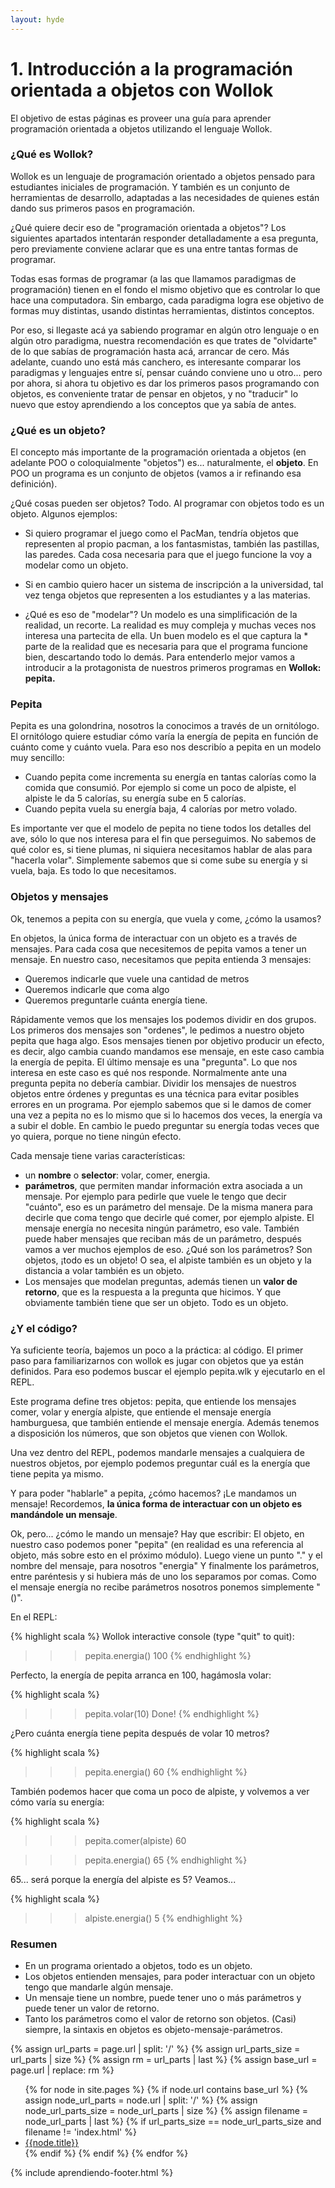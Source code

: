 ```yaml
---
layout: hyde
---
```


# 1. Introducción a la programación orientada a objetos con Wollok
El objetivo de estas páginas es proveer una guía para aprender programación orientada a objetos utilizando el lenguaje Wollok.

### ¿Qué es Wollok?

Wollok es un lenguaje de programación orientado a objetos pensado para estudiantes iniciales de programación. Y también es un conjunto de herramientas de desarrollo, adaptadas a las necesidades de quienes están dando sus primeros pasos en programación.

¿Qué quiere decir eso de "programación orientada a objetos"? 
Los siguientes apartados intentarán responder detalladamente a esa pregunta, pero previamente conviene aclarar que es una entre tantas formas de programar. 

Todas esas formas de programar (a las que llamamos paradigmas de programación) tienen en el fondo el mismo objetivo que es controlar lo que hace una computadora. Sin embargo, cada paradigma logra ese objetivo de formas muy distintas, usando distintas herramientas, distintos conceptos.

Por eso, si llegaste acá ya sabiendo programar en algún otro lenguaje o en algún otro paradigma, nuestra recomendación es que trates de "olvidarte" de lo que sabías de programación hasta acá, arrancar de cero. Más adelante, cuando uno está más canchero, es interesante comparar los paradigmas y lenguajes entre sí, pensar cuándo conviene uno u otro... pero por ahora, si ahora tu objetivo es dar los primeros pasos programando con objetos, es conveniente tratar de pensar en objetos, y no "traducir" lo nuevo que estoy aprendiendo a los conceptos que ya sabía de antes. 


### ¿Qué es un objeto?

El concepto más importante de la programación orientada a objetos (en adelante POO o coloquialmente "objetos") es... naturalmente, el **objeto**. En POO un programa es un conjunto de objetos (vamos a ir refinando esa definición).

¿Qué cosas pueden ser objetos? Todo. Al programar con objetos todo es un objeto. 
Algunos ejemplos:

* Si quiero programar el juego como el PacMan, tendría objetos que representen al propio pacman, a los fantasmistas, también las pastillas, las paredes. Cada cosa necesaria para que el juego funcione la voy a modelar como un objeto. 
* Si en cambio quiero hacer un sistema de inscripción a la universidad, tal vez tenga objetos que representen a los estudiantes y a las materias.


* ¿Qué es eso de "modelar"?
Un modelo es una simplificación de la realidad, un recorte. La realidad es muy compleja y muchas veces nos interesa una partecita de ella. Un buen modelo es el que captura la * parte de la realidad que es necesaria para que el programa funcione bien, descartando 
todo lo demás. 
Para entenderlo mejor vamos a introducir a la protagonista de nuestros primeros programas en **Wollok: pepita.**

### Pepita

Pepita es una golondrina, nosotros la conocimos a través de un ornitólogo. El ornitólogo quiere estudiar cómo varía la energía de pepita en función de cuánto come y cuánto vuela. Para eso nos describío a pepita en un modelo muy sencillo:

* Cuando pepita come incrementa su energía en tantas calorías como la comida que consumió. Por ejemplo si come un poco de alpiste, el alpiste le da 5 calorías, su energía sube en 5 calorías.
* Cuando pepita vuela su energía baja, 4 calorías por metro volado.

Es importante ver que el modelo de pepita no tiene todos los detalles del ave, sólo lo que nos interesa para el fin que perseguimos. No sabemos de qué color es, si tiene plumas, ni siquiera necesitamos hablar de alas para "hacerla volar". Simplemente sabemos que si come sube su energía y si vuela, baja. Es todo lo que necesitamos.

### Objetos y mensajes

Ok, tenemos a pepita con su energía, que vuela y come, ¿cómo la usamos?

En objetos, la única forma de interactuar con un objeto es a través de mensajes. Para cada cosa que necesitemos de pepita vamos a tener un mensaje. En nuestro caso, necesitamos que pepita entienda 3 mensajes:

* Queremos indicarle que vuele una cantidad de metros
* Queremos indicarle que coma algo
* Queremos preguntarle cuánta energía tiene.

Rápidamente vemos que los mensajes los podemos dividir en dos grupos. Los primeros dos mensajes son "ordenes", le pedimos a nuestro objeto pepita que haga algo. Esos mensajes tienen por objetivo producir un efecto, es decir, algo cambia cuando mandamos ese mensaje, en este caso cambia la energía de pepita. 
El último mensaje es una "pregunta". Lo que nos interesa en este caso es qué nos responde. Normalmente ante una pregunta pepita no debería cambiar. 
Dividir los mensajes de nuestros objetos entre órdenes y preguntas es una técnica para evitar posibles errores en un programa. Por ejemplo sabemos que si le damos de comer una vez a pepita no es lo mismo que si lo hacemos dos veces, la energía va a subir el doble. En cambio le puedo preguntar su energía todas veces que yo quiera, porque no tiene ningún efecto.

Cada mensaje tiene varias características:

* un **nombre** o **selector**: volar, comer, energia.
* **parámetros**, que permiten mandar información extra asociada a un mensaje. Por ejemplo para pedirle que vuele le tengo que decir "cuánto", eso es un parámetro del mensaje. De la misma manera para decirle que coma tengo que decirle qué comer, por ejemplo alpiste. El mensaje energía no necesita ningún parámetro, eso vale. También puede haber mensajes que reciban más de un parámetro, después vamos a ver muchos ejemplos de eso.
¿Qué son los parámetros? Son objetos, ¡todo es un objeto! O sea, el alpiste también es un objeto y la distancia a volar también es un objeto.
* Los mensajes que modelan preguntas, además tienen un **valor de retorno**, que es la respuesta a la pregunta que hicimos. Y que obviamente también tiene que ser un objeto. Todo es un objeto.

### ¿Y el código?

Ya suficiente teoría, bajemos un poco a la práctica: al código. El primer paso para familiarizarnos con wollok es jugar con objetos que ya están definidos. Para eso podemos buscar el ejemplo pepita.wlk y ejecutarlo en el REPL.

Este programa define tres objetos:
pepita, que entiende los mensajes comer, volar y energía
alpiste, que entiende el mensaje energía
hamburguesa, que también entiende el mensaje energía.
Además tenemos a disposición los números, que son objetos que vienen con Wollok.


Una vez dentro del REPL, podemos mandarle mensajes a cualquiera de nuestros objetos, por ejemplo podemos preguntar cuál es la energía que tiene pepita ya mismo. 

Y para poder "hablarle" a pepita, ¿cómo hacemos? ¡Le mandamos un mensaje!
Recordemos, **la única forma de interactuar con un objeto es mandándole un mensaje**.

Ok, pero... ¿cómo le mando un mensaje?
Hay que escribir:
El objeto, en nuestro caso podemos poner "pepita" (en realidad es una referencia al objeto, más sobre esto en el próximo módulo).
Luego viene un punto "." y el nombre del mensaje, para nosotros "energia"
Y finalmente los parámetros, entre paréntesis y si hubiera más de uno los separamos por comas. Como el mensaje energía no recibe parámetros nosotros ponemos simplemente "()".

En el REPL:

{% highlight scala %}
Wollok interactive console (type "quit" to quit): 
>>> pepita.energia()
100
{% endhighlight %}


Perfecto, la energía de pepita arranca en 100, hagámosla volar:

{% highlight scala %}
>>> pepita.volar(10)
Done!
{% endhighlight %}


¿Pero cuánta energía tiene pepita después de volar 10 metros?

{% highlight scala %}
>>> pepita.energia()
60
{% endhighlight %}


También podemos hacer que coma un poco de alpiste, y volvemos a ver cómo varía su energía:

{% highlight scala %}
>>> pepita.comer(alpiste)
60

>>> pepita.energia()
65
{% endhighlight %}


65... será porque la energía del alpiste es 5? Veamos...

{% highlight scala %}
>>> alpiste.energia()
5
{% endhighlight %}


###  Resumen

* En un programa orientado a objetos, todo es un objeto.
* Los objetos entienden mensajes, para poder interactuar con un objeto tengo que mandarle algún mensaje.
* Un mensaje tiene un nombre, puede tener uno o más parámetros y puede tener un valor de retorno.
* Tanto los parámetros como el valor de retorno son objetos.
(Casi) siempre, la sintaxis en objetos es objeto-mensaje-parámetros.


{% assign url_parts = page.url | split: '/' %}
{% assign url_parts_size = url_parts | size %}
{% assign rm = url_parts | last %}
{% assign base_url = page.url | replace: rm %}

<ul>
{% for node in site.pages %}
  {% if node.url contains base_url %}
    {% assign node_url_parts = node.url | split: '/' %}
    {% assign node_url_parts_size = node_url_parts | size %}
    {% assign filename = node_url_parts | last %}
    {% if url_parts_size == node_url_parts_size and filename != 'index.html' %}
      <li><a href='{{node.url}}'>{{node.title}}</a></li>
    {% endif %}
  {% endif %}
{% endfor %}
</ul>

{% include aprendiendo-footer.html %}